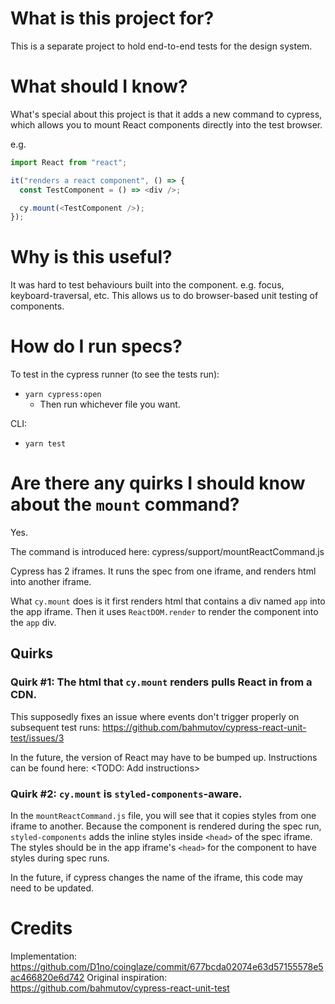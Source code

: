 # What is this project for?

This is a separate project to hold end-to-end tests for the design system.

# What should I know?

What's special about this project is that it adds a new command to cypress, which allows you to mount React components directly into the test browser.

e.g.

```js
import React from "react";

it("renders a react component", () => {
  const TestComponent = () => <div />;

  cy.mount(<TestComponent />);
});
```

# Why is this useful?

It was hard to test behaviours built into the component. e.g. focus, keyboard-traversal, etc.
This allows us to do browser-based unit testing of components.

# How do I run specs?

To test in the cypress runner (to see the tests run):
- `yarn cypress:open`
  - Then run whichever file you want.

CLI:
- `yarn test`

# Are there any quirks I should know about the `mount` command?

Yes.

The command is introduced here: cypress/support/mountReactCommand.js

Cypress has 2 iframes.
It runs the spec from one iframe, and renders html into another iframe.

What `cy.mount` does is it first renders html that contains a div named `app` into the app iframe.
Then it uses `ReactDOM.render` to render the component into the `app` div.

## Quirks

### Quirk #1: The html that `cy.mount` renders pulls React in from a CDN.

This supposedly fixes an issue where events don't trigger properly on subsequent test runs:
https://github.com/bahmutov/cypress-react-unit-test/issues/3

In the future, the version of React may have to be bumped up.
Instructions can be found here: <TODO: Add instructions>

### Quirk #2: `cy.mount` is `styled-components`-aware.

In the `mountReactCommand.js` file, you will see that it copies styles from one iframe to another.
Because the component is rendered during the spec run, `styled-components` adds the inline styles inside `<head>` of the
spec iframe. The styles should be in the app iframe's `<head>` for the component to have styles during spec runs.

In the future, if cypress changes the name of the iframe, this code may need to be updated.

# Credits

Implementation: https://github.com/D1no/coinglaze/commit/677bcda02074e63d57155578e5ac466820e6d742
Original inspiration: https://github.com/bahmutov/cypress-react-unit-test